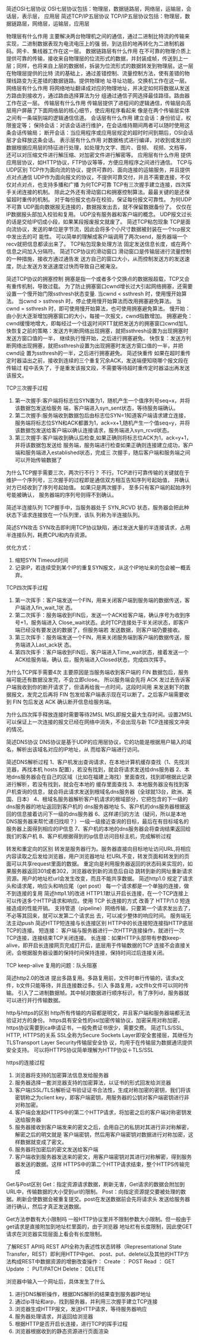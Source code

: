 简述OSI七层协议
OSI七层协议包括：物理层，数据链路层，网络层，运输层，会话层，表示层， 应用层
简述TCP/IP五层协议
TCP/IP五层协议包括：物理层，数据链路层，网络层，运输层，应用层

物理层有什么作用
主要解决两台物理机之间的通信，通过二进制比特流的传输来实现，二进制数据表现为电流电压上的强
弱，到达目的地再转化为二进制机器码。网卡、集线器工作在这一层。
数据链路层有什么作用
在不可靠的物理介质上提供可靠的传输，接收来自物理层的位流形式的数据，并封装成帧，传送到上一
层；同样，也将来自上层的数据帧，拆装为位流形式的数据转发到物理层。这一层在物理层提供的比特
流的基础上，通过差错控制、流量控制方法，使有差错的物理线路变为无差错的数据链路。提供物理地
址寻址功能。交换机工作在这一层。
网络层有什么作用
将网络地址翻译成对应的物理地址，并决定如何将数据从发送方路由到接收方，通过路由选择算法为分
组通过通信子网选择最佳路径。路由器工作在这一层。
传输层有什么作用
传输层提供了进程间的逻辑通信，传输层向高层用户屏蔽了下面网络层的核心细节，使应用程序看起来
像是在两个传输层实体之间有一条端到端的逻辑通信信道。
会话层有什么作用
建立会话：身份验证，权限鉴定等；
保持会话：对该会话进行维护，在会话维持期间两者可以随时使用这条会话传输局；
断开会话：当应用程序或应用层规定的超时时间到期后，OSI会话层才会释放这条会话。
表示层有什么作用
对数据格式进行编译，对收到或发出的数据根据应用层的特征进行处理，如处理为文字、图片、音频、
视频、文档等，还可以对压缩文件进行解压缩、对加密文件进行解密等。
应用层有什么作用
提供应用层协议，如HTTP协议，FTP协议等等，方便应用程序之间进行通信。
TCP与UDP区别
TCP作为面向流的协议，提供可靠的、面向连接的运输服务，并且提供点对点通信
UDP作为面向报文的协议，不提供可靠交付，并且不需要连接，不仅仅对点对点，也支持多播和广播
为何TCP可靠
TCP有三次握手建立连接，四次挥手关闭连接的机制。
除此之外还有滑动窗口和拥塞控制算法。最最关键的是还保留超时重传的机制。
对于每份报文也存在校验，保证每份报文可靠性。
为何UDP不可靠
UDP面向数据报无连接的，数据报发出去，就不保留数据备份了。
仅仅在IP数据报头部加入校验和复用。
UDP没有服务器和客户端的概念。
UDP报文过长的话是交给IP切成小段，如果某段报废报文就废了。
简述TCP粘包现象
TCP是面向流协议，发送的单位是字节流，因此会将多个小尺寸数据被封装在一个tcp报文中发出去的可
能性。
可以简单的理解成客户端调用了两次send，服务器端一个recv就把信息都读出来了。
TCP粘包现象处理方法
固定发送信息长度，或在两个信息之间加入分隔符。
简述TCP协议的滑动窗口
滑动窗口是传输层进行流量控制的一种措施，接收方通过通告发
送方自己的窗口大小，从而控制发送方的发送速度，防止发送方发送速度过快而导致自己被淹没。

简述TCP协议的拥塞控制
拥塞是指一个或者多个交换点的数据报超载，TCP又会有重传机制，导致过载。
为了防止拥塞窗口cwnd增长过大引起网络拥塞，还需要设置一个慢开始门限ssthresh状态变量. 当cwnd < ssthresh 时，使用慢开始算法。
当cwnd > ssthresh 时，停止使用慢开始算法而改用拥塞避免算法。
当cwnd = ssthresh 时，即可使用慢开始算法，也可使用拥塞避免算法。
慢开始：由小到大逐渐增加拥塞窗口的大小，每接一次报文，cwnd指数增加。
拥塞避免：cwnd缓慢地增大，即每经过一个往返时间RTT就把发送方的拥塞窗口cwnd加1。
快恢复之前的策略：发送方判断网络出现拥塞，就把ssthresh设置为出现拥塞时发送方窗口值的一半，
继续执行慢开始，之后进行拥塞避免。
快恢复：发送方判断网络出现拥塞，就把ssthresh设置为出现拥塞时发送方窗口值的一半，并把cwnd设
置为ssthresh的一半，之后进行拥塞避免。
简述快重传
如果在超时重传定时器溢出之前，接收到连续的三个重复冗余ACK，发送端便知晓哪个报文段在传输过
程中丢失了，于是重发该报文段，不需要等待超时重传定时器溢出再发送该报文。

TCP三次握手过程
1. 第一次握手:客户端将标志位SYN置为1，随机产生一个值序列号seq=x，并将该数据包发送给服务
端，客户端进入syn_sent状态，等待服务端确认。
2. 第二次握手:服务端收到数据包后由标志位SYN=1知道客户端请求建立连接，服务端将标志位SYN和ACK都置为1，ack=x+1,随机产生一个值seq=y，并将该数据包发送给客户端以确认连接请求，服务端进入syn_rcvd状态。
3. 第三次握手:客户端收到确认后检查,如果正确则将标志位ACK为1，ack=y+1，并将该数据包发送给
服务端，服务端进行检查如果正确则连接建立成功，客户端和服务端进入established状态，完成三
次握手，随后客户端和服务端之间可以开始传输数据了

为什么TCP握手需要三次，两次行不行？
不行。TCP进行可靠传输的关键就在于维护一个序列号，三次握手的过程即是通信双方相互告知序列号起始值， 并确认对方已经收到了序列号起始值。
如果只是两次握手， 至多只有客户端的起始序列号能被确认， 服务器端的序列号则得不到确认。

简述半连接队列
TCP握手中，当服务器处于 SYN_RCVD 状态，服务器会把此种状态下请求连接放在一个队列里，该队
列称为半连接队列。

简述SYN攻击
SYN攻击即利用TCP协议缺陷，通过发送大量的半连接请求，占用半连接队列，耗费CPU和内存资源。

优化方式：
1. 缩短SYN Timeout时间
2. 记录IP，若连续受到某个IP的重复SYN报文，从这个IP地址来的包会被一概丢弃。


TCP四次挥手过程
1. 第一次挥手：客户端发送一个FIN，用来关闭客户端到服务端的数据传送，客户端进入fin_wait_1状
态。
2. 第二次挥手：服务端收到FIN后，发送一个ACK给客户端，确认序号为收到序号+1，服务端进入
Close_wait状态。此时TCP连接处于半关闭状态，即客户端已经没有要发送的数据了，但服务端若
发送数据，则客户端仍要接收。
3. 第三次挥手：服务端发送一个FIN，用来关闭服务端到客户端的数据传送，服务端进入Last_ack状
态。
4. 第四次挥手：客户端收到FIN后，客户端进入Time_wait状态，接着发送一个ACK给服务端，确认
后，服务端进入Closed状态，完成四次挥手。

为什么TCP挥手需要4次
主要原因是当服务端收到客户端的 FIN 数据包后，服务端可能还有数据没发完，不会立即close。
所以服务端会先将 ACK 发过去告诉客户端我收到你的断开请求了，但请再给我一点时间，这段时间用
来发送剩下的数据报文，发完之后再将 FIN 包发给客户端表示现在可以断了。之后客户端需要收到 FIN
包后发送 ACK 确认断开信息给服务端。

为什么四次挥手释放连接时需要等待2MSL
MSL即报文最大生存时间。设置2MSL可以保证上一次连接的报文已经在网络中消失，不会出现与新
TCP连接报文冲突的情况。

简述DNS协议
DNS协议是基于UDP的应用层协议，它的功能是根据用户输入的域名，解析出该域名对应的IP地址，从
而给客户端进行访问。

简述DNS解析过程
1、客户机发出查询请求，在本地计算机缓存查找（1、先找浏览器，再找本机 hosts 配置），若没有找到，就会将请求发送给dns服务器
2、本地dns服务器会在自己的区域（比如在福建上海找）里面查找，找到即根据此记录进行解析，若没有找到，就会在本地的
缓存里面查找
3、本地服务器没有找到客户机查询的信息，就会将此请求发送到根域名dns服务器（全球就13台，欧洲、美国、日本）
4、根域名服务器解析客户机请求的根域部分，它把包含的下一级的dns服务器的地址返回到客户机的
dns服务器地址
5、客户机的dns服务器根据返回的信息接着访问下一级的dns服务器
6、这样递归的方法（疑问，所以是本地DNS服务器来帮忙递归找呗？）一级一级接近查询的目标，最后在有目标域名的服务器上面得到相应的IP信息
7、客户机的本地的dns服务器会将查询结果返回给我们的客户机
8、客户机根据得到的ip信息访问目标主机，完成解析过程


转发和重定向的区别
转发是服务器行为。服务器直接向目标地址访问URL,将相应内容读取之后发给浏览器，用户浏览器地址
栏URL不变，转发页面和转发到的页面可以共享request里面的数据。
重定向是利用服务器返回的状态码来实现的，如果服务器返回301或者302，浏览器收到新的消息后自动
跳转到新的网址重新请求资源。用户的地址栏url会发生改变，而且不能共享数据。
简述http1.0
规定了请求头和请求尾，响应头和响应尾（get post）
每一个请求都是一个单独的连接，做不到连接的复用
简述http1.1的改进
HTTP1.1默认开启长连接，在一个TCP连接上可以传送多个HTTP请求和响应。使用 TCP 长连接的方式
改善了 HTTP/1.0 短连接造成的性能开销。
支持管道（pipeline）网络传输，只要第一个请求发出去了，不必等其回来，就可以发第二个请求出
去，可以减少整体的响应时间。
服务端无法主动push
简述HTTP短连接与长连接区别
HTTP中的长连接短连接指HTTP底层TCP的连接。
短连接： 客户端与服务器进行一次HTTP连接操作，就进行一次TCP连接，连接结束TCP关闭连接。
长连接：如果HTTP头部带有参数keep-alive，即开启长连接网页完成打开后，底层用于传输数据的TCP
连接不会直接关闭，会根据服务器设置的保持时间保持连接，保持时间过后连接关闭。

TCP keep-alive 复用的问题：队头阻塞

简述http2.0的改进
提出多路复用。多路复用前，文件时串行传输的，请求a文件，b文件只能等待，并且连接数过多。引入
多路复用，a文件b文件可以同时传输。
引入了二进制数据帧。其中帧对数据进行顺序标识，有了序列id，服务器就可以进行并行传输数据。

http与https的区别
http所有传输的内容都是明文，并且客户端和服务器端都无法验证对方的身份。
https具有安全性的ssl加密传输协议，加密采用对称加密，
https协议需要到ca申请证书，一般免费证书很少，需要交费。
简述TLS/SSL, HTTP, HTTPS的关系
SSL全称为Secure Sockets Layer即安全套接层，其继任为TLSTransport Layer Security传输层安全协
议，均用于在传输层为数据通讯提供安全支持。
可以将HTTPS协议简单理解为HTTP协议＋TLS/SSL

https的连接过程
1. 浏览器将支持的加密算法信息发给服务器
2. 服务器选择一套浏览器支持的加密算法，以证书的形式回发给浏览器
3. 客户端(SSL/TLS)解析证书验证证书合法性，生成对称加密的密钥，我们将该密钥称之为client
key，即客户端密钥，用服务器的公钥对客户端密钥进行非对称加密。
4. 客户端会发起HTTPS中的第二个HTTP请求，将加密之后的客户端对称密钥发送给服务器
5. 服务器接收到客户端发来的密文之后，会用自己的私钥对其进行非对称解密，解密之后的明文就是
客户端密钥，然后用客户端密钥对数据进行对称加密，这样数据就变成了密文。
6. 服务器将加密后的密文发送给客户端
7. 客户端收到服务器发送来的密文，用客户端密钥对其进行对称解密，得到服务器发送的数据。这样
HTTPS中的第二个HTTP请求结束，整个HTTPS传输完成

Get与Post区别
Get：指定资源请求数据，刷新无害，Get请求的数据会附加到URL中，传输数据的大小受到url的限制。
Post：向指定资源提交要被处理的数据。刷新会使数据会被重复提交。post在发送数据前会先将请求头
发送给服务器进行确认，然后才真正发送数据。

Get方法参数有大小限制吗
一般HTTP协议里并不限制参数大小限制。但一般由于get请求是直接附加到地址栏里面的，由于浏览器
地址栏有长度限制，因此使GET请求在浏览器实现层面上看会有长度限制。

了解REST API吗
REST API全称为表述性状态转移（Representational State Transfer，REST）即利用HTTP中get、
post、put、delete以及其他的HTTP方法构成REST中数据资源的增删改查操作：
Create ： POST
Read ： GET
Update ： PUT/PATCH
Delete： DELETE

浏览器中输入一个网址后，具体发生了什么
1. 进行DNS解析操作，根据DNS解析的结果查到服务器IP地址
2. 通过ip寻址和arp，找到服务器，并利用三次握手建立TCP连接
3. 浏览器生成HTTP报文，发送HTTP请求，等待服务器响应
4. 服务器处理请求，并返回给浏览器
5. 根据HTTP是否开启长连接，进行TCP的挥手过程
6. 浏览器根据收到的静态资源进行页面渲染